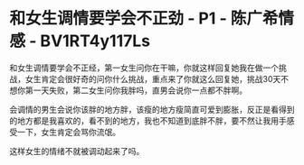 # 和女生调情要学会不正劲 - P1 - 陈广希情感 - BV1RT4y117Ls

和女生调情要学会不正经，第一女生问你在干嘛，你就这样回复她我在做一个挑战，女生肯定会很好奇的问你什么挑战，重点来了你就这么回复她，挑战30天不想你第一天失败，第二女生问你我胖吗，直男会说你一点都不胖啊。

会调情的男生会说你该胖的地方胖，该瘦的地方瘦简直可爱到膨胀，反正是看得到的地方都是我喜欢的，看不到的地方，我也不知道到底胖不胖，要不然让我用手感受一下，女生肯定会骂你流氓。

这样女生的情绪不就被调动起来了吗。